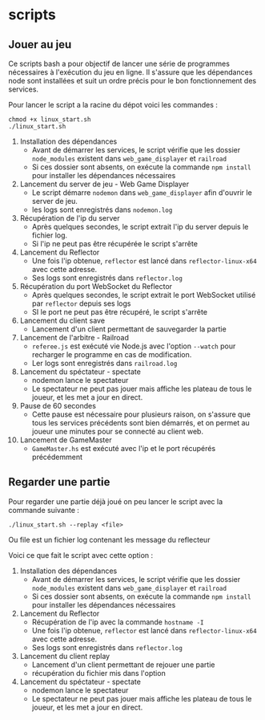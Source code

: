 # scripts

## Jouer au jeu

Ce scripts bash a pour objectif de lancer une série de programmes nécessaires à l'exécution du jeu en ligne.
Il s'assure que les dépendances node sont installées et suit un ordre précis pour le bon fonctionnement des services.

Pour lancer le script a la racine du dépot voici les commandes : 
```
chmod +x linux_start.sh
./linux_start.sh
```

1. Installation des dépendances 
    - Avant de démarrer les services, le script vérifie que les dossier `node_modules` existent dans `web_game_displayer` et `railroad`
    - Si ces dossier sont absents, on exécute la commande `npm install` pour installer les dépendances nécessaires
2. Lancement du server de jeu - Web Game Displayer
    - Le script démarre `nodemon` dans `web_game_displayer` afin d'ouvrir le server de jeu.
    - les logs sont enregistrés dans `nodemon.log`
3. Récupération de l'ip du server
    - Après quelques secondes, le script extrait l'ip du server depuis le fichier log.
    - Si l'ip ne peut pas être récupérée le script s'arrête
4. Lancement du Reflector
    - Une fois l'ip obtenue, `reflector` est lancé dans `reflector-linux-x64` avec cette adresse.
    - Ses logs sont enregistrés dans `reflector.log`
5. Récupération du port WebSocket du Reflector
    - Après quelques secondes, le script extrait le port WebSocket utilisé par `reflector` depuis ses logs
    - SI le port ne peut pas être récupéré, le script s'arrête
6. Lancement du client save
    - Lancement d'un client permettant de sauvegarder la partie 
7. Lancement de l'arbitre - Railroad
    - `referee.js` est exécuté vie Node.js avec l'option `--watch` pour recharger le programme en cas de modification.
    - Ler logs sont enregistrés dans `railroad.log`
8. Lancement du spéctateur - spectate
    - nodemon lance le spectateur
    - Le spectateur ne peut pas jouer mais affiche les plateau de tous le joueur, et les met a jour en direct.
9. Pause de 60 secondes
    - Cette pause est nécessaire pour plusieurs raison, on s'assure que tous les services précédents sont bien démarrés, et on permet au joueur une minutes pour se connecté au client web.
10. Lancement de GameMaster
    - `GameMaster.hs` est exécuté avec l'ip et le port récupérés précédemment

## Regarder une partie

Pour regarder une partie déjà joué on peu lancer le script avec la commande suivante : 
```
./linux_start.sh --replay <file>
```

Ou file est un fichier log contenant les message du reflecteur 

Voici ce que fait le script avec cette option : 
1. Installation des dépendances 
    - Avant de démarrer les services, le script vérifie que les dossier `node_modules` existent dans `web_game_displayer` et `railroad`
    - Si ces dossier sont absents, on exécute la commande `npm install` pour installer les dépendances nécessaires
2. Lancement du Reflector
    - Récupération de l'ip avec la commande `hostname -I`
    - Une fois l'ip obtenue, `reflector` est lancé dans `reflector-linux-x64` avec cette adresse.
    - Ses logs sont enregistrés dans `reflector.log`
3. Lancement du client replay
    - Lancement d'un client permettant de rejouer une partie 
    - récupération du fichier mis dans l'option
4. Lancement du spéctateur - spectate
    - nodemon lance le spectateur
    - Le spectateur ne peut pas jouer mais affiche les plateau de tous le joueur, et les met a jour en direct.